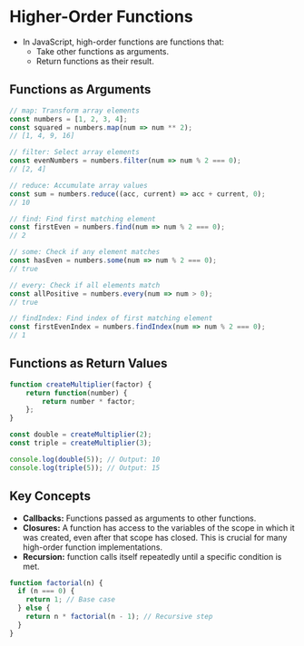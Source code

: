 # Higher-Order Functions
- In JavaScript, high-order functions are functions that:
  - Take other functions as arguments.
  - Return functions as their result.

## Functions as Arguments
```javascript
// map: Transform array elements
const numbers = [1, 2, 3, 4];
const squared = numbers.map(num => num ** 2);
// [1, 4, 9, 16]

// filter: Select array elements
const evenNumbers = numbers.filter(num => num % 2 === 0);
// [2, 4]

// reduce: Accumulate array values
const sum = numbers.reduce((acc, current) => acc + current, 0);
// 10

// find: Find first matching element
const firstEven = numbers.find(num => num % 2 === 0);
// 2

// some: Check if any element matches
const hasEven = numbers.some(num => num % 2 === 0);
// true

// every: Check if all elements match
const allPositive = numbers.every(num => num > 0);
// true

// findIndex: Find index of first matching element
const firstEvenIndex = numbers.findIndex(num => num % 2 === 0);
// 1
```

## Functions as Return Values

```javascript
function createMultiplier(factor) {
    return function(number) {
        return number * factor;
    };
}

const double = createMultiplier(2); 
const triple = createMultiplier(3);

console.log(double(5)); // Output: 10
console.log(triple(5)); // Output: 15
```

## Key Concepts

- **Callbacks:** Functions passed as arguments to other functions.
- **Closures:** A function has access to the variables of the scope in which it was created, even after that scope has closed. This is crucial for many high-order function implementations.
- **Recursion:** function calls itself repeatedly until a specific condition is met.
``` javascript
function factorial(n) {
  if (n === 0) { 
    return 1; // Base case
  } else {
    return n * factorial(n - 1); // Recursive step
  }
}
```